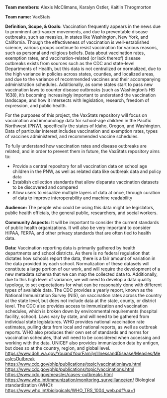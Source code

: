 **Team members:** Alexis McClimans, Karalyn Ostler, Kaitlin Throgmorton

**Team name:** VaxStats
 
**Definition, Scope, & Goals:** 
Vaccination frequently appears in the news due to prominent anti-vaxxer movements, and due to preventable disease outbreaks, such as measles, in states like Washington, New York, and California. Though the effectiveness of vaccination is well-established science, various groups continue to resist vaccination for various reasons, such as personal and religious beliefs. Data about vaccination rates, exemption rates, and vaccination-related (or lack thereof) disease outbreaks exists from sources such as the CDC and state-level Departments of Health, but this data is not centralized or normalized, due to the high variance in policies across states, counties, and localized areas, and due to the variance of recommended vaccines and their accompanying administration schedules. Additionally, as some states start to pass new vaccination laws to counter disease outbreaks (such as Washington’s HB 1638), it’s becoming increasingly important to understand the vaccination landscape, and how it intersects with legislation, research, freedom of expression, and public health. 
 
For the purposes of this project, the VaxStats repository will focus on vaccination and immunology data for school-age children in the Pacific Northwest (PNW), specifically the states of Idaho, Oregon, and Washington. Data of particular interest includes vaccination and exemption rates, types of vaccines administered, and recommended vaccine schedules.
 
To fully understand how vaccination rates and disease outbreaks are related, and in order to prevent them in future, the VaxStats repository aims to:
- Provide a central repository for all vaccination data on school age children in the PNW, as well as related data like outbreak data and policy data
- Establish collection standards that allow disparate vaccination datasets to be discovered and compared
- Allow users to visualize multiple layers of data at once, through curation of data to improve interoperability and machine readability
 
**Audience:** 
The people who could be using this data might be legislators, public health officials, the general public, researchers, and social workers.

**Community Aspects:** 
It will be important to consider the current standards of public health organizations. It will also be very important to consider HIPAA, FERPA, and other privacy standards that are often tied to health data.

**Data:** 
Vaccination reporting data is primarily gathered by health departments and school districts. As there is no federal regulation that dictates how schools report the data, there is a fair amount of variation in the data provided by each school. Normalization of these datasets will constitute a large portion of our work, and will require the development of a new metadata schema that we can map the collected data to. Additionally, due to this high level of variance, we will need to develop a data quality typology, to set expectations for what can be reasonably done with different types of available data. 
The CDC provides a yearly report, known as the National Immunization Survey (NIS), on vaccination rates across the country at the state level, but does not include data at the state, county, or district level. The CDC also provides access to immunization and vaccination schedules, which is broken down by environmental requirements (hospital facility, school). Laws vary by state, and will need to be gathered from individual state legislatures.
WHO provides national vaccination rate estimates, pulling data from local and national reports, as well as outbreak reports. WHO also produces their own set of standards and norms for vaccination schedules, that will need to be considered when accessing and working with the data. UNICEF also provides immunization data by antigen, but does so at the country, region, and global level. 
https://www.doh.wa.gov/YouandYourFamily/IllnessandDisease/Measles/MeaslesOutbreak 
https://www.cdc.gov/phlp/publications/topic/vaccinationlaws.html
https://www.cdc.gov/phlp/publications/topic/vaccinations.html
https://www.cdc.gov/measles/cases-outbreaks.html 
https://www.who.int/immunization/monitoring_surveillance/en/
Biological standardization (WHO): https://www.who.int/biologicals/WHO_TRS_1004_web.pdf?ua=1
